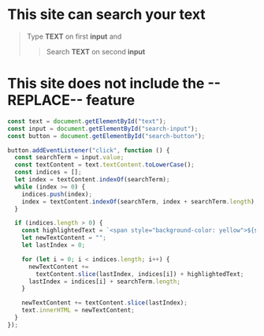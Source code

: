 # This site can search your text

> Type **TEXT** on first **input** and
>
> > Search **TEXT** on second **input**

# This site does not include the --**REPLACE**-- feature

```javascript
const text = document.getElementById("text");
const input = document.getElementById("search-input");
const button = document.getElementById("search-button");

button.addEventListener("click", function () {
  const searchTerm = input.value;
  const textContent = text.textContent.toLowerCase();
  const indices = [];
  let index = textContent.indexOf(searchTerm);
  while (index >= 0) {
    indices.push(index);
    index = textContent.indexOf(searchTerm, index + searchTerm.length);
  }

  if (indices.length > 0) {
    const highlightedText = `<span style="background-color: yellow">${searchTerm}</span>`;
    let newTextContent = "";
    let lastIndex = 0;

    for (let i = 0; i < indices.length; i++) {
      newTextContent +=
        textContent.slice(lastIndex, indices[i]) + highlightedText;
      lastIndex = indices[i] + searchTerm.length;
    }

    newTextContent += textContent.slice(lastIndex);
    text.innerHTML = newTextContent;
  }
});
```
